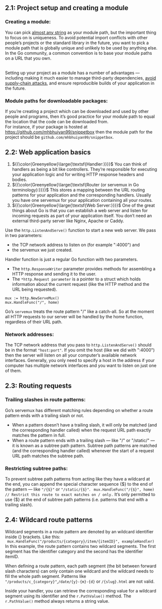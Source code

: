 ## 2.1: Project setup and creating a module
### Creating a module:
 You can pick [almost any string](https://golang.org/ref/mod#go-mod-file-ident) as your module path, but the important thing to focus on is uniqueness. 
 To avoid potential import conflicts with other people’s projects or the standard library in the future, 
 you want to pick a module path that is globally unique and unlikely to be used by anything else. 
 In the Go community, a common convention is to base your module paths on a URL that you own. <br> <br>

 Setting up your project as a module has a number of advantages — including
 making it much easier to manage third-party dependencies, [avoid supply-chain attacks](https://go.dev/blog/supply-chain),
 and ensure reproducible builds of your application in the future.

### Module paths for downloadable packages:
If you’re creating a project which can be downloaded and used by other people and programs, 
then it’s good practice for your module path to equal the location that the code can be downloaded from.
<br>
For instance, if your package is hosted at https://github.com/mhbhuiyan99/snippetbox then the module
path for the project should be ```github.com/mhbhuiyan99/snippetbox```.

## 2.2: Web application basics

1. ${{\color{Greenyellow}\large{\textsf{Handler:}}}}\$ You can think of handlers as being a bit like controllers. They’re responsible
 for executing your application logic and for writing HTTP response headers and bodies.
2. ${{\color{Greenyellow}\large{\textsf{Router (or servemux in Go terminology):}}}}\$ This stores a mapping between the URL routing patterns for your application and the corresponding
 handlers. Usually you have one servemux for your application containing all your routes.
3. ${{\color{Greenyellow}\large{\textsf{Web Server:}}}}\$ One of the great things about Go is that you can establish a web server and listen for incoming requests as part of your application itself.
 You don’t need an external third-party server like Nginx, Apache or Caddy.

Use the ```http.ListenAndServe()``` function to start a new web server. We pass in two parameters: <br>
- the TCP network address to listen on (for example ":4000") and <br>
- the servemux we just created.
  
Handler function is just a regular Go function with two parameters.
- The ```http.ResponseWriter``` parameter provides methods for assembling a HTTP
 response and sending it to the user.
- The ```*http.Request parameter``` is a pointer to
 a struct which holds information about the current request (like the HTTP method
 and the URL being requested).

```
mux := http.NewServeMux()
mux.HandleFunc("/", home)
```
Go’s ```servemux``` treats the route pattern "/" like a catch-all. So at the moment all HTTP requests to our server will be 
handled by the home function, regardless of their URL path.

### Network addresses:
 The TCP network address that you pass to ```http.ListenAndServe()``` should be in the format ```"host:port"```. 
 If you omit the host (like we did with ":4000") then the server will listen on all your computer’s available network interfaces. 
 Generally, you only need to specify a host in the address if your computer has multiple network interfaces and you want to listen on just
 one of them.

## 2.3: Routing requests
### Trailing slashes in route patterns:
 Go’s servemux has different matching rules depending on whether a route pattern ends with a trailing slash or not. <br>

 - When a pattern doesn’t have a trailing slash, it will only be matched (and the corresponding handler called) when the request
URL path exactly matches the pattern in full.
 -  When a route pattern ends with a trailing slash — like "/" or "/static/" — it is known as a subtree path pattern.
Subtree path patterns are matched (and the corresponding handler called) whenever the start of a request URL path matches the subtree path.

### Restricting subtree paths:
To prevent subtree path patterns from acting like they have a wildcard at the end, you can append the special character sequence {$} 
to the end of the pattern — like ```"/{$}"``` or ```"/static/{$}"```.
``` mux.HandleFunc("/{$}", home) // Restrict this route to exact matches on / only.```
It’s only permitted to use {$} at the end of subtree path patterns (i.e. patterns that end with a trailing slash). 

## 2.4: Wildcard route patterns
Wildcard segments in a route pattern are denoted by an wildcard identifier inside {} brackets. Like this:<br>
``` mux.HandleFunc("/products/{category}/item/{itemID}", exampleHandler)``` <br>
 In this example, the route pattern contains two wildcard segments. The first segment has
 the identifier category and the second has the identifier itemID. <br>

 When defining a route pattern, each path segment (the bit between
 forward slash characters) can only contain one wildcard and the wildcard needs to fill
 the whole path segment. Patterns like ```"/products/c_{category}"```,```/date/{y}-{m}-{d}``` or ```/{slug}.html``` are not valid.<br>

Inside your handler, you can retrieve the corresponding value for a wildcard segment using
its identifier and the ```r.PathValue()``` method. The ```r.PathValue()``` method always returns a string value.

 


 
